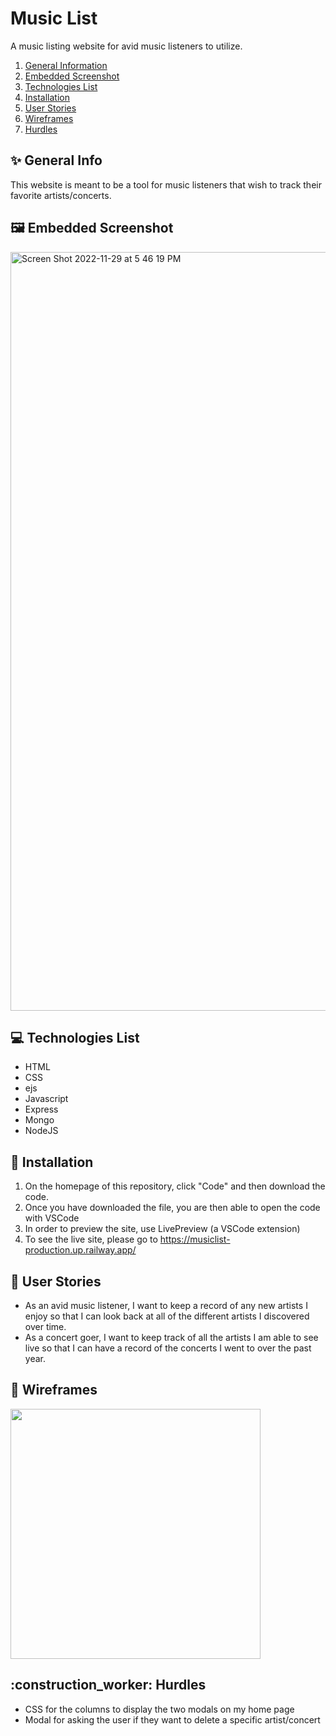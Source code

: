 # Music List
A music listing website for avid music listeners to utilize.
1. [General Information](#general-info)
3. [Embedded Screenshot](#screenshot)
4. [Technologies List](#technologies)
5. [Installation](#installation)
6. [User Stories](#user-stories)
7. [Wireframes](#wireframes)
8. [Hurdles](#hurdles)

<h2 id="general-info"> ✨ General Info </h2>

This website is meant to be a tool for music listeners that wish to track their favorite artists/concerts.

<h2 id="screenshot">  🖼️ Embedded Screenshot </h2>
<img width="1214" alt="Screen Shot 2022-11-29 at 5 46 19 PM" src="https://user-images.githubusercontent.com/114965043/204687351-d6c3637e-c6b1-40d3-bc19-a49448bfc3c8.png">


<h2 id="technologies"> 💻 Technologies List </h2>

* HTML
* CSS
* ejs
* Javascript
* Express
* Mongo
* NodeJS

<h2 id="installation">🔧 Installation </h2>

1. On the homepage of this repository, click "Code" and then download the code.
2. Once you have downloaded the file, you are then able to open the code with VSCode
3. In order to preview the site, use LivePreview (a VSCode extension)
4. To see the live site, please go to https://musiclist-production.up.railway.app/

<h2 id="user-stories">💬 User Stories </h2>

* As an avid music listener, I want to keep a record of any new artists I enjoy so that I can look back at all of the different artists I discovered over time.
* As a concert goer, I want to keep track of all the artists I am able to see live so that I can have a record of the concerts I went to over the past year.

<h2 id="wireframes">📸 Wireframes </h2>
<img width ="400" src="https://user-images.githubusercontent.com/114965043/202782295-a34e4c76-37e2-459b-a001-ba48f4811f7b.png">



<h2 id="hurdles">:construction_worker: Hurdles </h2>

* CSS for the columns to display the two modals on my home page 
* Modal for asking the user if they want to delete a specific artist/concert


